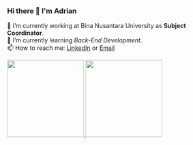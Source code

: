 ### Hi there 👋 I'm Adrian

🔭 I’m currently working at Bina Nusantara University as **Subject Coordinator**.\
🌱 I’m currently learning *Back-End Development*.\
📫 How to reach me: [LinkedIn](https://www.linkedin.com/in/adrianprajna/) or [Email](concepstaradrian@gmail.com)

<p align="left">
<a href="https://github.com/adrianprajna">
  <img height="180em" src="https://github-readme-stats-eight-theta.vercel.app/api?username=adrianprajna&show_icons=true&theme=algolia&include_all_commits=true&count_private=true"/>
  <img height="180em" src="https://github-readme-stats-eight-theta.vercel.app/api/top-langs/?username=adrianprajna&layout=compact&langs_count=8&theme=algolia"/>
</a>
</p>
